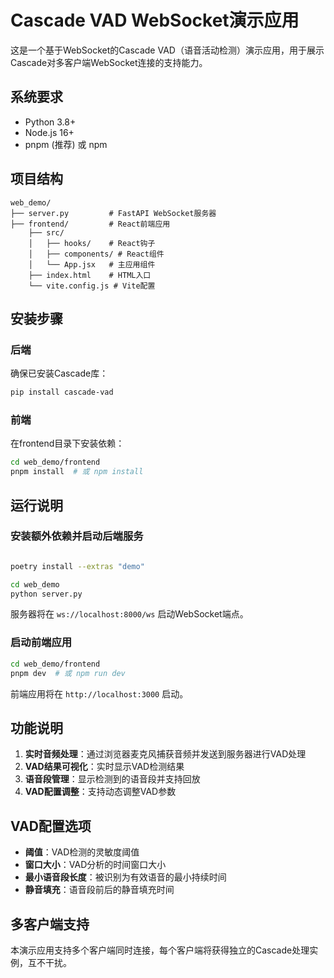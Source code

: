 # Cascade VAD WebSocket演示应用

这是一个基于WebSocket的Cascade VAD（语音活动检测）演示应用，用于展示Cascade对多客户端WebSocket连接的支持能力。

## 系统要求

- Python 3.8+
- Node.js 16+
- pnpm (推荐) 或 npm

## 项目结构

```
web_demo/
├── server.py         # FastAPI WebSocket服务器
├── frontend/         # React前端应用
    ├── src/
    │   ├── hooks/    # React钩子
    │   ├── components/ # React组件
    │   └── App.jsx   # 主应用组件
    ├── index.html    # HTML入口
    └── vite.config.js # Vite配置
```

## 安装步骤

### 后端

确保已安装Cascade库：

```bash
pip install cascade-vad
```

### 前端

在frontend目录下安装依赖：

```bash
cd web_demo/frontend
pnpm install  # 或 npm install
```

## 运行说明

### 安装额外依赖并启动后端服务

```bash

poetry install --extras "demo"

cd web_demo
python server.py
```

服务器将在 `ws://localhost:8000/ws` 启动WebSocket端点。

### 启动前端应用

```bash
cd web_demo/frontend
pnpm dev  # 或 npm run dev
```

前端应用将在 `http://localhost:3000` 启动。

## 功能说明

1. **实时音频处理**：通过浏览器麦克风捕获音频并发送到服务器进行VAD处理
2. **VAD结果可视化**：实时显示VAD检测结果
3. **语音段管理**：显示检测到的语音段并支持回放
4. **VAD配置调整**：支持动态调整VAD参数

## VAD配置选项

- **阈值**：VAD检测的灵敏度阈值
- **窗口大小**：VAD分析的时间窗口大小
- **最小语音段长度**：被识别为有效语音的最小持续时间
- **静音填充**：语音段前后的静音填充时间

## 多客户端支持

本演示应用支持多个客户端同时连接，每个客户端将获得独立的Cascade处理实例，互不干扰。
